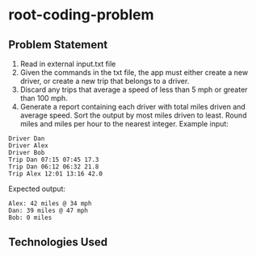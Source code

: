 # root-coding-problem

## Problem Statement
1. Read in external input.txt file
2. Given the commands in the txt file, the app must either create a new driver, or create a new trip that belongs to a driver.
3. Discard any trips that average a speed of less than 5 mph or greater than 100 mph.
4. Generate a report containing each driver with total miles driven and average speed. Sort the output by most miles driven to least. Round miles and miles per hour to the nearest integer.
Example input:

```
Driver Dan
Driver Alex
Driver Bob
Trip Dan 07:15 07:45 17.3
Trip Dan 06:12 06:32 21.8
Trip Alex 12:01 13:16 42.0
```

Expected output:

```
Alex: 42 miles @ 34 mph
Dan: 39 miles @ 47 mph
Bob: 0 miles
```

## Technologies Used 
